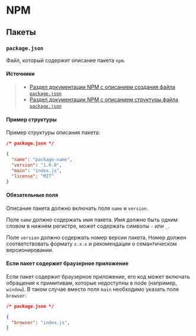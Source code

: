 # NPM

## Пакеты

### `package.json`

Файл, который содержит описание пакета `npm`.

#### Источники

> - [Раздел документации NPM с описанием создания файла `package.json`](https://docs.npmjs.com/creating-a-package-json-file)
> - [Раздел документации NPM с описанием структуры файла `package.json`](https://docs.npmjs.com/files/package.json)

#### Пример структуры

Пример структуры описания пакета:

```json
/* package.json */

{
  "name": "package-name",
  "version": "1.0.0",
  "main": "index.js",
  "license": "MIT"
}

```

#### Обязательные поля

Описание пакета должно включать поля `name` и `version`.

Поле `name` должно содержать имя пакета. Имя должно быть одним словом в нижнем регистре, может содержать символы `-` или `_`.

Поле `version` должно содержать номер версии пакета. Номер должен соответствовать формату `x.x.x` и рекомендации о семантическом версионировании.

#### Если пакет содержит браузерное приложение

Если пакет содержит браузерное приложение, его код может включать обращения к примитивам, которые недоступны в node (например, `window`). В таком случае вместо поля `main` необходимо указать поле `browser`:

```json
/* package.json */

{
  "browser": "index.js",
}
```
